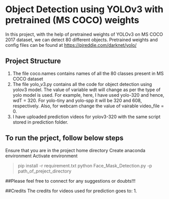 # Object Detection using YOLOv3 with pretrained (MS COCO) weights
 
In this project, with the help of pretrained weights of YOLOv3 on MS COCO 2017 dataset, we can detect 80 different objects. Pretrained weights and config files can be found at https://pjreddie.com/darknet/yolo/

## Project Structure
1. The file coco.names contains names of all the 80 classes present in MS COCO dataset
2. The file yolo_v3.py contains all the code for object detection using yolov3 model. The value of variable wdt will change as per the type of yolo model is used. For example, here, I have used yolo-320 and hence, wdT = 320. For yolo-tiny and yolo-spp it will be 320 and 608, respectively. Also, for webcam change the value of vairable video_file = 0. 
3. I have uploaded prediction videos for yolov3-320 with the same script stored in prediction folder.

## To run the prject, follow below steps
Ensure that you are in the project home directory
Create anaconda environment
Activate environment
>pip install -r requirement.txt
>python Face_Mask_Detection.py -p path_of_preject_directory

##Please feel free to connect for any suggestions or doubts!!!

##Credits
The credits for videos used for prediction goes to:
1. 
